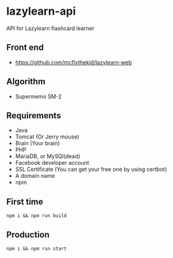 # lazylearn-api
API for Lazylearn flashcard learner

## Front end
* https://github.com/mcflythekid/lazylearn-web

## Algorithm
* Supermemo SM-2

## Requirements
* Java
* Tomcat (Or Jerry mouse)
* Brain (Your brain)
* PHP
* MariaDB, or MySQl(dead)
* Facebook developer account
* SSL Certificate (You can get your free one by using certbot)
* A domain name
* npm

## First time
```npm i && npm run build```

## Production
```npm i && npm run start```